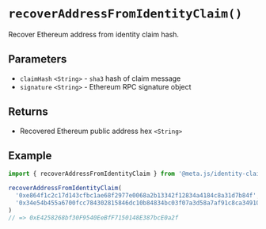 # `recoverAddressFromIdentityClaim()`

Recover Ethereum address from identity claim hash.

## Parameters

- `claimHash` `<String>` - `sha3` hash of claim message
- `signature` `<String>` - Ethereum RPC signature object

## Returns

- Recovered Ethereum public address hex `<String>`

## Example

```js
import { recoverAddressFromIdentityClaim } from '@meta.js/identity-claims'

recoverAddressFromIdentityClaim(
  '0xe864f1c2c17d143cfbc1ae68f2977e0068a2b13342f12834a4184c8a31d7b84f',
  '0x34e54b455a6700fcc784302815846dc10b84834bc03f07a3d58a7af91c8ca34910d0716b735c580675edfacb164a6e2f9b14a768cb6825b73c24eee2ed59d0e601'
)
// => 0xE4258268bf30F9540EeBfF7150148E387bcE0a2f
```
